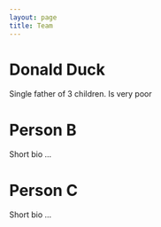 ```yaml
---
layout: page
title: Team
---
```


# Donald Duck

Single father of 3 children. Is very poor


# Person B

Short bio ...


# Person C

Short bio ...
